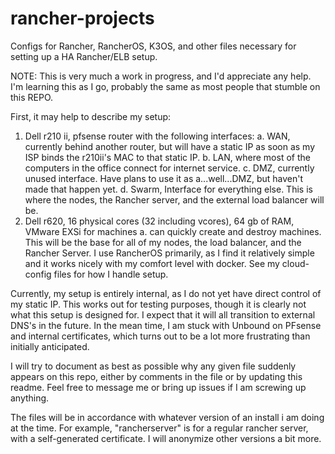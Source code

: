 # rancher-projects
Configs for Rancher, RancherOS, K3OS, and other files necessary for setting up a HA Rancher/ELB setup.

NOTE: This is very much a work in progress, and I'd appreciate any help.  I'm learning this as I go, probably the same as most people that stumble on this REPO.

First, it may help to describe my setup:
  1.  Dell r210 ii, pfsense router with the following interfaces:
    a.  WAN, currently behind another router, but will have a static IP as soon as my ISP binds the r210ii's MAC to that static IP.
    b.  LAN, where most of the computers in the office connect for internet service.
    c.  DMZ, currently unused interface. Have plans to use it as a...well...DMZ, but haven't made that happen yet.
    d.  Swarm, Interface for everything else.  This is where the nodes, the Rancher server, and the external load balancer will be.
  2.  Dell r620, 16 physical cores (32 including vcores), 64 gb of RAM, VMware EXSi for machines
    a.  can quickly create and destroy machines.  This will be the base for all of my nodes, the load balancer, and the Rancher Server.  I use RancherOS primarily, as I find it relatively simple and it works nicely with my comfort level with docker.  See my cloud-config files for how I handle setup.
    
Currently, my setup is entirely internal, as I do not yet have direct control of my static IP.  This works out for testing purposes, though it is clearly not what this setup is designed for.  I expect that it will all transition to external DNS's in the future. In the mean time, I am stuck with Unbound on PFsense and internal certificates, which turns out to be a lot more frustrating than initially anticipated.

I will try to document as best as possible why any given file suddenly appears on this repo, either by comments in the file or by updating this readme.  Feel free to message me or bring up issues if I am screwing up anything.

The files will be in accordance with whatever version of an install i am doing at the time.  For example, "rancherserver" is for a regular rancher server, with a self-generated certificate.  I will anonymize other versions a bit more.
